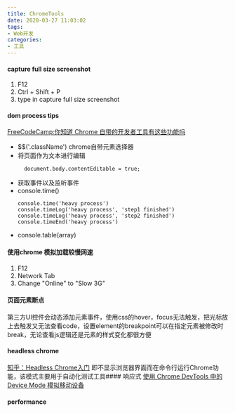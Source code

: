 ```yaml
---
title: ChromeTools
date: 2020-03-27 11:03:02
tags:
- Web开发
categories: 
- 工具
---
```

#### capture full size screenshot
1. F12
2. Ctrl + Shift + P
3. type in capture full size screenshot
   
#### dom process tips
[FreeCodeCamp:你知道 Chrome 自带的开发者工具有这些功能吗](https://chinese.freecodecamp.org/news/how-much-do-you-know-about-chrome-developer-tools/?from=timeline)
+ $$('.className') chrome自带元素选择器
+ 将页面作为文本进行编辑
  ```
    document.body.contentEditable = true;
  ```
+ 获取事件以及监听事件
+ console.time()
  ```
  console.time('heavy process')
  console.timeLog('heavy process', 'step1 finished')
  console.timeLog('heavy process', 'step2 finished')
  console.timeEnd('heavy process')
  ```
+ console.table(array)
#### 使用chrome 模拟加载较慢网速
1. F12
2. Network Tab
3. Change "Online" to "Slow 3G"
#### 页面元素断点
第三方UI控件会动态添加元素事件，使用css的hover，focus无法触发，把光标放上去触发又无法查看code，设置element的breakpoint可以在指定元素被修改时break，无论查看js逻辑还是元素的样式变化都很方便
#### headless chrome 
[知乎：Headless Chrome入门](https://zhuanlan.zhihu.com/p/29207391) 即不显示浏览器界面而在命令行运行Chrome功能，该模式主要用于自动化测试工具#### 响应式
[使用 Chrome DevTools 中的 Device Mode 模拟移动设备](https://developers.google.com/web/tools/chrome-devtools/device-mode#device)

#### performance
